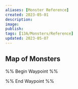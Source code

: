 ```yaml
---
aliases: [Monster Reference]
created: 2023-05-01
description: 
image: 
publish: 
tags: [13A/Monsters/Reference]
updated: 2023-05-07
---
```


## Map of Monsters

%% Begin Waypoint %%


%% End Waypoint %%
